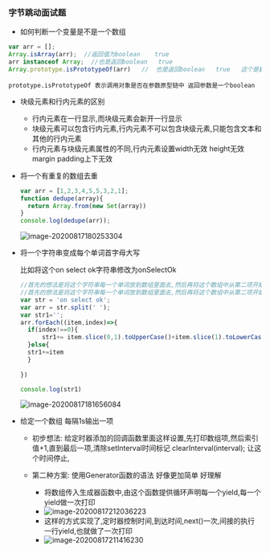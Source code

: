### 字节跳动面试题

* 如何判断一个变量是不是一个数组

``` javascript
var arr = [];
Array.isArray(arr);  //返回值为boolean    true 
arr instanceof Array;  //也是返回boolean   true
Array.prototype.isPrototypeOf(arr)   //  也是返回boolean   true   这个是数组原型链上的方法
```



`prototype.isPrototypeOf 表示调用对象是否在参数原型链中 返回参数是一个boolean `



* 块级元素和行内元素的区别
  * 行内元素在一行显示,而块级元素会新开一行显示
  * 块级元素可以包含行内元素,行内元素不可以包含块级元素,只能包含文本和其他的行内元素
  * 行内元素与块级元素属性的不同,行内元素设置width无效  height无效  margin  padding上下无效

* 将一个有重复的数组去重

  ``` javascript
  var arr = [1,2,3,4,5,5,3,2,1];
  function dedupe(array){
  	return Array.from(new Set(array))
  }
  console.log(dedupe(arr));
  ```

  ![image-20200817180253304](C:\Users\L\AppData\Roaming\Typora\typora-user-images\image-20200817180253304.png)



* 将一个字符串变成每个单词首字母大写

  比如将这个on select ok字符串修改为onSelectOk

  ``` javascript
  //首先的想法是将这个字符串每一个单词放到数组里面去,然后再将这个数组中从第二项开始设置首字母大写
  //首先的想法是将这个字符串每一个单词放到数组里面去,然后再将这个数组中从第二项开始设置首字母大写
  var str = 'on select ok';
  var arr = str.split(' ');
  var str1='';
  arr.forEach((item,index)=>{
    if(index!==0){
    	str1+= item.slice(0,1).toUpperCase()+item.slice(1).toLowerCase()
    }else{
  	str1+=item
    }
      	
  })
  
  console.log(str1)
  ```

  

  ![image-20200817181656084](C:\Users\L\AppData\Roaming\Typora\typora-user-images\image-20200817181656084.png)



* 给定一个数组   每隔1s输出一项

  * 初步想法:   给定时器添加的回调函数里面这样设置,先打印数组项,然后索引值+1,直到最后一项,清除setInterval时间标记  clearInterval(interval);  让这个时间停止,

  * 第二种方案:  使用Generator函数的语法  好像更加简单 好理解
    * 将数组传入生成器函数中,由这个函数提供循环声明每一个yield,每一个yield做一次打印
    * ![image-20200817212036223](C:\Users\L\AppData\Roaming\Typora\typora-user-images\image-20200817212036223.png)
    * 这样的方式实现了,定时器控制时间,到达时间,next()一次,间接的执行一行yield,也就做了一次打印
    * ![image-20200817211416230](C:\Users\L\AppData\Roaming\Typora\typora-user-images\image-20200817211416230.png)

